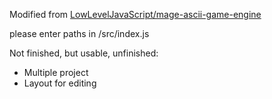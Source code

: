 Modified from [LowLevelJavaScript/mage-ascii-game-engine](https://github.com/LowLevelJavaScript/mage-ascii-game-engine)

please enter paths in /src/index.js

Not finished, but usable, unfinished:

- Multiple project
- Layout for editing